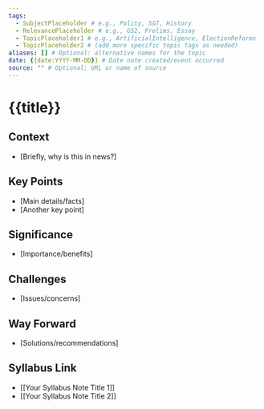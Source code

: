 ```yaml
---
tags:
  - SubjectPlaceholder # e.g., Polity, S&T, History
  - RelevancePlaceholder # e.g., GS2, Prelims, Essay
  - TopicPlaceholder1 # e.g., ArtificialIntelligence, ElectionReforms
  - TopicPlaceholder2 # (add more specific topic tags as needed)
aliases: [] # Optional: alternative names for the topic
date: {{date:YYYY-MM-DD}} # Date note created/event occurred
source: "" # Optional: URL or name of source
---
```


# {{title}}

## Context
*   [Briefly, why is this in news?]

## Key Points
*   [Main details/facts]
*   [Another key point]

## Significance
*   [Importance/benefits]

## Challenges
*   [Issues/concerns]

## Way Forward
*   [Solutions/recommendations]

## Syllabus Link
*   [[Your Syllabus Note Title 1]]
*   [[Your Syllabus Note Title 2]]